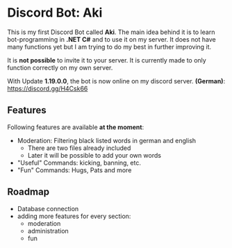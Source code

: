 # Discord Bot: Aki 

This is my first Discord Bot called **Aki**. The main idea behind it is to learn bot-programming in **.NET C#** and to use it on my server. It does not have many functions yet but I am trying to do my best in further improving it.

It is **not possible** to invite it to your server. It is currently made to only function correctly on my own server.

With Update **1.19.0.0**, the bot is now online on my discord server. **(German)**: https://discord.gg/H4Csk66

## Features

Following features are available **at the moment**:

 - Moderation: Filtering black listed words in german and english
	 - There are two files already included
	 - Later it will be possible to add your own words
 - "Useful" Commands: kicking, banning, etc.
 - "Fun" Commands: Hugs, Pats and more
 
## Roadmap
 - Database connection
 - adding more features for every section:
	 - moderation
	 - administration
	 - fun

